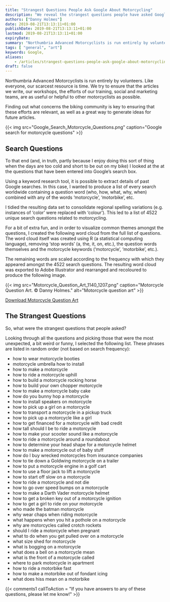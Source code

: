 ```yaml
---
title: "Strangest Questions People Ask Google About Motorcycling"
description: "We reveal the strangest questions people have asked Google about motorcycling."
authors: ["Danny Holmes"]
date: 2019-08-21T13:13:11+01:00
publishDate: 2019-08-21T13:13:11+01:00
lastmod: 2019-08-21T13:13:11+01:00
expiryDate:
summary: "Northumbria Advanced Motorcyclists is run entirely by volunteers. Like everyone, our scarcest resource is time. We try to ensure that the articles we write, our workshops, the efforts of our training, social and marketing teams, are as useful or helpful to other motorcyclists as possible."
tags: [ "general", "art"]
keywords: Google,
aliases:
    - /articles/strangest-questions-people-ask-google-about-motorcycling.html
draft: false
---
```


Northumbria Advanced Motorcyclists is run entirely by volunteers. Like everyone, our scarcest resource is time. We try to ensure that the articles we write, our workshops, the efforts of our training, social and marketing teams, are as useful or helpful to other motorcyclists as possible.

Finding out what concerns the biking community is key to ensuring that these efforts are relevant, as well as a great way to generate ideas for future articles.

{{< img src="Google_Search_Motorcycle_Questions.png" caption="Google search for motorcycle questions" >}}

## Search Questions
To that end (and, in truth, partly because I enjoy doing this sort of thing when the days are too cold and short to be out on my bike) I looked at the at the questions that have been entered into Google’s search box.

Using a keyword research tool, it is possible to extract details of past Google searches. In this case, I wanted to produce a list of every search worldwide containing a question word (who, how, what, why, when) combined with any of the words ‘motorcycle’, ‘motorbike’, etc.

I tidied the resulting data set to consolidate regional spelling variations (e.g. instances of ‘color’ were replaced with ‘colour’). This led to a list of 4522 unique search questions related to motorcycling.

For a bit of extra fun, and in order to visualize common themes amongst the questions, I created the following word cloud from the full list of questions. The word cloud itself was created using R (a statistical computing language), removing ‘stop words’ (a, the, it, on, etc.), the question words themselves and the motorcycle keywords (‘motorcycle’, ‘motorbike’, etc.).

The remaining words are scaled according to the frequency with which they appeared amongst the 4522 search questions. The resulting word cloud was exported to Adobe Illustrator and rearranged and recoloured to produce the following image.

{{< img src="Motorcycle_Question_Art_1140_1207.png" caption="Motorcycle Question Art. © Danny Holmes." alt="Motorcycle question art" >}}

[Download Motorcycle Question Art](images/Motorcycle_Question_Art_1140_1207.png)

## The Strangest Questions
So, what were the strangest questions that people asked?

Looking through all the questions and picking those that were the most unexpected, a bit weird or funny, I selected the following list. These phrases are listed in random order (not based on search frequency):

+ how to wear motorcycle booties
+ motorcycle umbrella how to install
+ how to make a motorcycle
+ how to ride a motorcycle uphill
+ how to build a motorcycle rocking horse
+ how to build your own chopper motorcycle
+ how to make a motorcycle baby cake
+ how do you bunny hop a motorcycle
+ how to install speakers on motorcycle
+ how to pick up a girl on a motorcycle
+ how to transport a motorcycle in a pickup truck
+ how to pick up a motorcycle like a girl
+ how to get financed for a motorcycle with bad credit
+ how tall should I be to ride a motorcycle
+ how to make your scooter sound like a motorcycle
+ how to ride a motorcycle around a roundabout
+ how to determine your head shape for a motorcycle helmet
+ how to make a motorcycle out of baby stuff
+ how do I buy wrecked motorcycles from insurance companies
+ how to tie down a Goldwing motorcycle on a trailer
+ how to put a motorcycle engine in a golf cart
+ how to use a floor jack to lift a motorcycle
+ how to start off slow on a motorcycle
+ how to ride a motorcycle and not die
+ how to go over speed bumps on a motorcycle
+ how to make a Darth Vader motorcycle helmet
+ how to get a broken key out of a motorcycle ignition
+ how to get a girl to ride on your motorcycle
+ who made the batman motorcycle
+ why wear chaps when riding motorcycle
+ what happens when you hit a pothole on a motorcycle
+ why are motorcycles called crotch rockets
+ should I ride a motorcycle when pregnant
+ what to do when you get pulled over on a motorcycle
+ what size shed for motorcycle
+ what is bogging on a motorcycle
+ what does a bell on a motorcycle mean
+ what is the front of a motorcycle called
+ where to park motorcycle in apartment
+ how to ride a motorbike fast
+ how to make a motorbike out of fondant icing
+ what does hiss mean on a motorbike

{{< comments1 callToAction = "If you have answers to any of these questions, please let me know!" >}}
